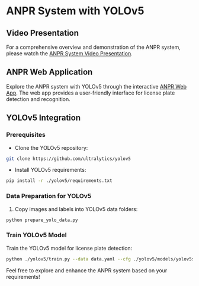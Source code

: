 # ANPR System with YOLOv5

## Video Presentation

For a comprehensive overview and demonstration of the ANPR system, please watch the [ANPR System Video Presentation](https://drive.google.com/file/d/1CqWvu2isHOfhMvXQ2Ig3Rc4sncIBHSpS/view?usp=sharing).

## ANPR Web Application

Explore the ANPR system with YOLOv5 through the interactive [ANPR Web App](https://drive.google.com/file/d/1CqWvu2isHOfhMvXQ2Ig3Rc4sncIBHSpS/view?usp=sharing). The web app provides a user-friendly interface for license plate detection and recognition.

## YOLOv5 Integration

### Prerequisites

- Clone the YOLOv5 repository:

```bash
git clone https://github.com/ultralytics/yolov5
```

- Install YOLOv5 requirements:

```bash
pip install -r ./yolov5/requirements.txt
```

### Data Preparation for YOLOv5

1. Copy images and labels into YOLOv5 data folders:

```bash
python prepare_yolo_data.py
```

### Train YOLOv5 Model

Train the YOLOv5 model for license plate detection:

```bash
python ./yolov5/train.py --data data.yaml --cfg ./yolov5/models/yolov5s.yaml --batch-size 8 --name Model --epochs 100
```

Feel free to explore and enhance the ANPR system based on your requirements!